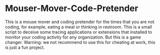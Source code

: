 # Mouser-Mover-Code-Pretender
This is a mouse mover and coding pretender for the times that you are not coding, for example, eating a meal or thinking in restroom. This is a small script to deceive some tracing applications or extensions that installed to monitor your coding activity for any organization. But this is a game changer. Warning: we not recommend to use this for cheating at work, this is just a fun project. 
